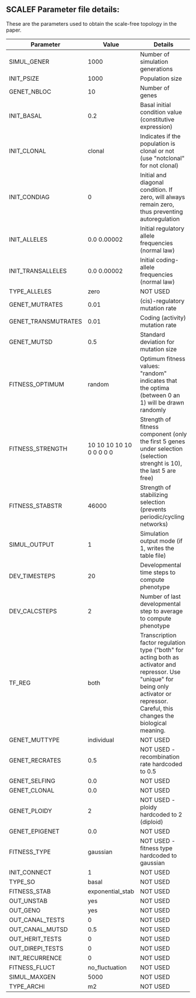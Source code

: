 ## SCALEF Parameter file details: 
These are the parameters used to obtain the scale-free topology in the paper.

| Parameter               | Value                                                         | Details                                                   |
|-------------------------|---------------------------------------------------------------|-----------------------------------------------------------|
| SIMUL_GENER              | 1000                                                          | Number of simulation generations                           |
| INIT_PSIZE               | 1000                                                          | Population size                                    |
| GENET_NBLOC              | 10                                                            | Number of genes                             |
| INIT_BASAL               | 0.2                                                           | Basal initial condition value (constitutive expression)                              |
| INIT_CLONAL              | clonal                                                        | Indicates if the population is clonal or not (use "notclonal" for not clonal)               |
| INIT_CONDIAG             | 0                                                             | Initial and diagonal condition. If zero, will always remain zero, thus preventing autoregulation   |
| INIT_ALLELES             | 0.0 0.00002                                                   | Initial regulatory allele frequencies (normal law)      |
| INIT_TRANSALLELES        | 0.0 0.00002                                                   | Initial coding-allele frequencies (normal law)                          |
| TYPE_ALLELES             | zero                                                          | NOT USED                                        |
| GENET_MUTRATES           | 0.01                                                          | (cis)-regulatory mutation rate                                      |
| GENET_TRANSMUTRATES      | 0.01                                                          | Coding (activity) mutation rate                                         |
| GENET_MUTSD              | 0.5                                                           | Standard deviation for mutation size                     |
| FITNESS_OPTIMUM          | random                                                        | Optimum fitness values: "random" indicates that the optima (between 0 an 1) will be drawn randomly |
| FITNESS_STRENGTH         | 10 10 10 10 10 0 0 0 0 0                                      | Strength of fitness component (only the first 5 genes under selection (selection strenght is 10), the last 5 are free)      |
| FITNESS_STABSTR          | 46000                                                         | Strength of stabilizing selection (prevents periodic/cycling networks)    |
| SIMUL_OUTPUT             | 1                                                             | Simulation output mode (if 1, writes the table file)           |
| DEV_TIMESTEPS            | 20                                                            | Developmental time steps to compute phenotype                |
| DEV_CALCSTEPS            | 2                                                             | Number of last developmental step to average to compute phenotype     |
| TF_REG                   | both                                                          | Transcription factor regulation type ("both" for acting both as activator and repressor. Use "unique" for being only activator or repressor. Careful, this changes the biological meaning.    |
| GENET_MUTTYPE            | individual                                                    | NOT USED                      |
| GENET_RECRATES           | 0.5                                                           | NOT USED - recombination rate hardcoded to 0.5                                         |
| GENET_SELFING            | 0.0                                                           | NOT USED                                               |
| GENET_CLONAL             | 0.0                                                           | NOT USED                                            |
| GENET_PLOIDY             | 2                                                             | NOT USED - ploidy hardcoded to 2 (diploid)                                     |
| GENET_EPIGENET           | 0.0                                                           | NOT USED                                    |
| FITNESS_TYPE             | gaussian                                                      | NOT USED - fitness type hardcoded to gaussian                                      |
| INIT_CONNECT             | 1                                                             | NOT USED                                 |
| TYPE_SO                  | basal                                                         | NOT USED                             |
| FITNESS_STAB             | exponential_stab                                              | NOT USED                              |
| OUT_UNSTAB               | yes                                                           | NOT USED                          |
| OUT_GENO                 | yes                                                           | NOT USED                                  |
| OUT_CANAL_TESTS          | 0                                                             | NOT USED                                         |
| OUT_CANAL_MUTSD          | 0.5                                                           | NOT USED                   |
| OUT_HERIT_TESTS          | 0                                                             | NOT USED                                         |
| OUT_DIREPI_TESTS         | 0                                                             | NOT USED                                     |
| INIT_RECURRENCE          | 0                                                             | NOT USED                                         |
| FITNESS_FLUCT            | no_fluctuation                                                 | NOT USED                |
| SIMUL_MAXGEN             | 5000                                                          | NOT USED               |
| TYPE_ARCHI               | m2                                                            | NOT USED                     |
